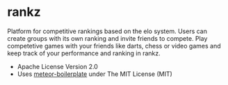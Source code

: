 rankz
=====

Platform for competitive rankings based on the elo system.
Users can create groups with its own ranking and invite friends to compete.
Play competetive games with your friends like darts, chess or video games and keep track of your performance and ranking in rankz. 


* Apache License Version 2.0
* Uses [meteor-boilerplate](https://github.com/matteodem/meteor-boilerplate) under The MIT License (MIT)

